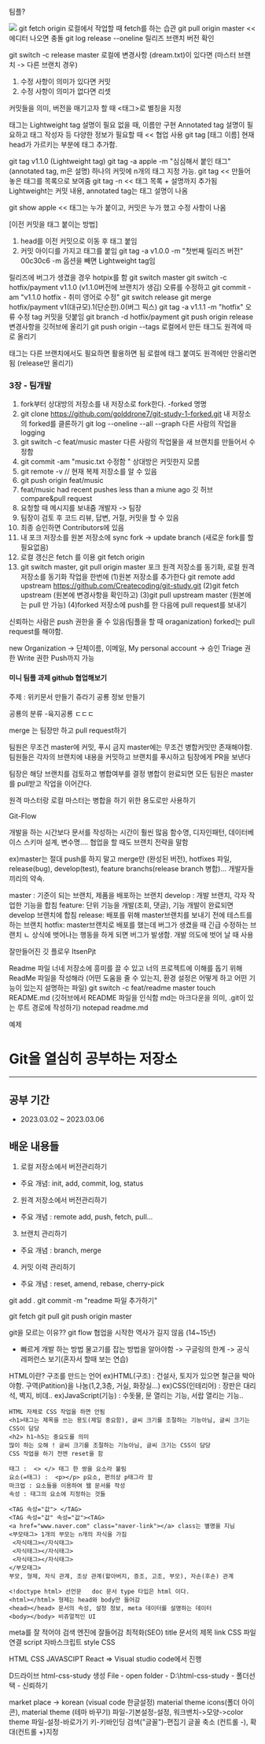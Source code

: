 팀플?

<img src ="https://blog.kakaocdn.net/dn/bbb6Cg/btqSgNuWnsq/au9GqZaCudoiHQolkSPOL0/img.png"/>
git fetch origin   로컬에서 작업할 때 fetch를 하는 습관
git pull origin master << 에디터 나오면 충돌
git log release --oneline  릴리즈 브랜치 버전 확인

git switch -c release master 
로컬에 변경사항 (dream.txt)이 있다면 (마스터 브랜치 -> 다른 브랜치 경우)
1. 수정 사항이 의미가 있다면 커밋
2. 수정 사항이 의미가 없다면 리셋

커밋들을 의미, 버전을 매기고자 할 때 <태그>로 별칭을 지정

태그는 Lightweight tag 설명이 필요 없을 때, 이름만 구현
 Annotated tag 설명이 필요하고 태그 작성자 등 다양한 정보가 필요할 때 << 협업 사용
git tag [태그 이름] 현재 head가 가르키는 부분에 태그 추가함.

git tag v1.1.0  (Lightweight tag)
git tag -a apple -m "심심해서 붙인 태그"        (annotated tag, m은 설명)
하나의 커밋에 n개의 태그 지정 가능.
git tag << 만들어 놓은 태그를 목록으로 보여줌
git tag -n << 태그 목록 + 설명까지 추가됨
Lightweight는 커밋 내용, annotated tag는 태그 설명이 나옴

git show apple << 태그는 누가 붙이고, 커밋은 누가 했고 수정 사항이 나옴

[이전 커밋을 태그 붙이는 방법]
1. head를 이전 커밋으로 이동 후 태그 붙임
2. 커밋 아이디를 가지고 태그를 붙임
git tag -a v1.0.0 -m "첫번째 릴리즈 버전" 00c30c6   -m 옵션을 빼면 Lightweight tag임 

릴리즈에 버그가 생겼을 경우 hotpix를 함
git switch master
git switch -c hotfix/payment v1.1.0    (v1.1.0버전에 브랜치가 생김)
오류를 수정하고
git commit -am "v1.1.0 hotfix - 취미 영어로 수정"
git switch release
git merge hotfix/payment
v1(대규모).1(단순한).0(버그 픽스)
git tag -a v1.1.1 -m "hotfix"       오류 수정 tag 커밋을 덧붙임
git branch -d hotfix/payment
git push origin release 변경사항을 깃허브에 올리기
git push origin --tags 로컬에서 만든 태그도 원격에 따로 올리기

태그는 다른 브랜치에서도 필요하면 활용하면 됨
로컬에 태그 붙여도 원격에만 안올리면 됨 (release만 올리기)


<h3>3장 - 팀개발</h3>

1. fork부터 상대방의 저장소를 내 저장소로 fork한다. -forked 명명
2. git clone https://github.com/golddrone7/git-study-1-forked.git 내 저장소의 forked를 클론하기
git log --oneline --all --graph 다른 사람의 작업을 logging
3. git switch -c feat/music master  다른 사람의 작업물을 새 브랜치를 만들어서 수정함
4. git commit -am "music.txt 수정함 "  상대방은 커밋한지 모름
5. git remote -v  // 현재 복제 저장소를 알 수 있음
6. git push origin feat/music
7. feat/music had recent pushes less than a miune ago 깃 허브 compare&pull request
8. 요청할 때 메시지를 보내줌 개발자 -> 팀장
9. 팀장이 검토 후 코드 리뷰, 답변, 거절, 커밋을 할 수 있음
10. 최종 승인하면 Contributors에 있음
11. 내 포크 저장소를 원본 저장소에 sync fork -> update branch (새로운 fork를 할 필요없음)
12. 로컬 갱신은 fetch 를 이용 git fetch origin 
13. git switch master, git pull origin master
포크 원격 저장소를 동기화, 로컬 원격 저장소를 동기화 작업을 한번에
(1)원본 저장소를 추가한다  git remote add upstream https://github.com/Createcoding/git-study.git
(2)git fetch upstream (원본에 변경사항을 확인하고)
(3)git pull upstream master  (원본에는 pull 만 가능)
(4)forked 저장소에 push를 한 다음에 pull request를 보내기

신뢰하는 사람은 push 권한을 줄 수 있음(팀플을 할 때 oraganization)
forked는 pull request를 해야함.


new Organization -> 단체이름, 이메일, My personal account -> 승인
Triage 권한
Write 권한 Push까지 가능

<h4>미니 팀플 과제 github 협업해보기 </h4>
주제 : 위키문서 만들기
쥬라기 공룡 정보 만들기

공룡의 분류
 -육지공룡
  ㄷㄷㄷ

merge 는 팀장만 하고
pull request하기

팀원은 무조건 master에 커밋, 푸시 금지
master에는 무조건 병합커밋만 존재해야함.
팀원들은 각자의 브랜치에 내용을 커밋하고 
브랜치를 푸시하고 팀장에게 PR을 보낸다

팀장은 해당 브랜치를 검토하고 병합여부를 결정
병합이 완료되면 모든 팀원은 master를 pull받고 작업을 이어간다.


원격 마스터랑 로컬 마스터는 병합을 하기 위한 용도로만 사용하기

Git-Flow

개발을 하는 시간보다 문서를 작성하는 시간이 훨씬 많음
함수명, 디자인패턴, 데이터베이스 스키마 설계, 변수명....
협업을 할 때도 브랜치 전략을 말함

ex)master는 절대 push를 하지 말고 merge만 (완성된 버전),
  hotfixes 파일, release(bug), develop(test), feature branchs(release branch 병합)...
개발자들 끼리의 약속.

master : 기준이 되는 브랜치, 제품을 배포하는 브랜치
develop : 개발 브랜치, 각자 작업한 기능을 합침
feature: 단위 기능을 개발(조회, 댓글), 기능 개발이 완료되면 develop 브랜치에 합침
release: 배포를 위해 master브랜치를 보내기 전에 테스트를 하는 브랜치
hotfix: master브랜치로 배포를 했는데 버그가 생겼을 때 긴급 수정하는 브랜치
ㄴ 상식에 벗어나는 행동을 하게 되면 버그가 발생함. 개발 의도에 벗어 날 때 사용

잘만들어진 깃 플로우
ItsenPjt

Readme 파일
너네 저장소에 흥미를 끌 수 있고 너의 프로젝트에 이해를 돕기 위해 ReadMe 파일을 작성해라
(어떤 도움을 줄 수 있는지, 환경 설정은 어떻게 하고 어떤 기능이 있는지 설명하는 파일)
git switch -c feat/readme master
touch README.md    (깃허브에서 README 파일을 인식함 md는 마크다운을 의미, .git이 있는 루트 경로에 작성하기)
notepad readme.md

예제
# Git을 열심히 공부하는 저장소

---

## 공부 기간
- 2023.03.02 ~ 2023.03.06

## 배운 내용들
1. 로컬 저장소에서 버전관리하기
- 주요 개념: init, add, commit, log, status
2. 원격 저장소에서 버전관리하기
- 주요 개념 : remote add, push, fetch, pull...
3. 브랜치 관리하기
- 주요 개념 : branch, merge
4. 커밋 이력 관리하기
- 주요 개념 : reset, amend, rebase, cherry-pick

git add .
git commit -m "readme 파일 추가하기"

git fetch
git pull
git push origin master

git을 모르는 이유??
git flow 협업을 시작한 역사가 길지 않음 (14~15년)


* 빠르게 개발 하는 방법
물고기를 잡는 방법을 알아야함 -> 구글링의 한계 -> 공식 레퍼런스 보기(혼자서 할때 보는 연습)

HTML이란? 구조를 만드는 언어
ex)HTML(구조) : 건설사, 토지가 있으면 철근을 박아야함. 구역(Patition)을 나눔(1,2,3층, 거실, 화장실...)
ex)CSS(인테리어) : 장판은 대리석, 벽지, 비데.. 
ex)JavaScript(기능) : 수돗물, 문 열리는 기능, 서랍 열리는 기능..
```
HTML 자체로 CSS 작업을 하면 안됨
<h1>태그는 제목을 쓰는 용도(제일 중요함), 글씨 크기를 조절하는 기능아님, 글씨 크기는 CSS이 담당
<h2> h1~h5는 중요도를 의미
많이 하는 오해 ! 글씨 크기를 조절하는 기능아님, 글씨 크기는 CSS이 담당
CSS 작업을 하기 전엔 reset을 함

태그 :  <> </> 태그 한 쌍을 요소라 불림   
요소(=태그) :  <p></p> p요소, 편의상 p태그라 함
마크업 : 요소들을 이용하여 웹 문서를 작성
속성 : 태그의 요소에 지정하는 것들

<TAG 속성="값"> </TAG>
<TAG 속성="값" 속성="값"><TAG>
<a href="www.naver.com" class="naver-link"></a> class는 별명을 지님
<부모태그> 1개의 부모는 n개의 자식을 가짐
 <자식태그></자식태그>
 <자식태그></자식태그>
 <자식태그></자식태그>
</부모태그>
부모, 형제, 자식 관계, 조상 관계(할아버지, 증조, 고조, 부모), 자손(후손) 관계

<!doctype html> 선언문   doc 문서 type 타입은 html 이다.
<html></html> 형제는 head와 body만 들어감
<head></head> 문서의 속성, 설정 정보, meta 데이터를 설명하는 데이터
<body></body> 비쥬얼적인 UI
```
meta를 잘 적어야 검색 엔진에 잘들어감 최적화(SEO)
title 문서의 제목
link CSS 파일 연결
script 자바스크립트
style CSS

HTML CSS JAVASCIPT React => Visual studio code에서 진행

D드라이브 html-css-study 생성
File - open folder - D:\html-css-study - 폴더선택 - 신뢰하기 

market place -> 
korean (visual code 한글설정)
material theme icons(폴더 아이콘), material theme (테마 바꾸기)
파일-기본설정-설정, 워크밴치->모양->color theme
파일-설정-바로가기 키-키바인딩 검색("글꼴")-편집기 글꼴 축소  (컨트롤 -), 확대(컨트롤 +)지정



